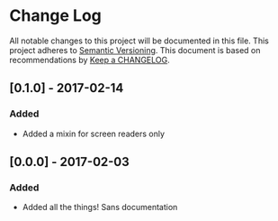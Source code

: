 
# Change Log
All notable changes to this project will be documented in this file.
This project adheres to [Semantic Versioning](http://semver.org/).
This document is based on recommendations by [Keep a CHANGELOG](http://keepachangelog.com/).

## [0.1.0] - 2017-02-14
### Added
- Added a mixin for screen readers only

## [0.0.0] - 2017-02-03
### Added
- Added all the things! Sans documentation

